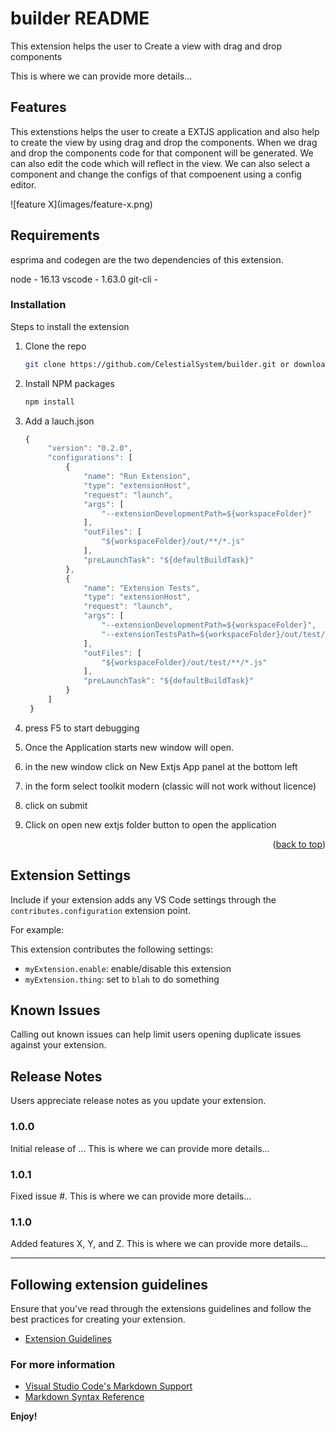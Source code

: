 # builder README

This extension helps the user to Create a view with drag and drop components

This is where we can provide more details...
## Features

This extenstions helps the user to create a EXTJS application and also help to create the view by using drag and drop the components.
When we drag and drop the components code for that component will be generated. We can also edit the code which will reflect in the view.
We can also select a component and change the configs of that compoenent using a config editor.

\!\[feature X\]\(images/feature-x.png\)

## Requirements

esprima and codegen are the two dependencies of this extension.

node  - 16.13
vscode - 1.63.0
git-cli - 


### Installation

Steps to install the extension

1. Clone the repo
   ```sh
   git clone https://github.com/CelestialSystem/builder.git or download the file from the google drive
   ```
2. Install NPM packages
   ```sh
   npm install
   ```
3. Add a lauch.json 
   ```js
   {
        "version": "0.2.0",
        "configurations": [
            {
                "name": "Run Extension",
                "type": "extensionHost",
                "request": "launch",
                "args": [
                    "--extensionDevelopmentPath=${workspaceFolder}"
                ],
                "outFiles": [
                    "${workspaceFolder}/out/**/*.js"
                ],
                "preLaunchTask": "${defaultBuildTask}"
            },
            {
                "name": "Extension Tests",
                "type": "extensionHost",
                "request": "launch",
                "args": [
                    "--extensionDevelopmentPath=${workspaceFolder}",
                    "--extensionTestsPath=${workspaceFolder}/out/test/suite/index"
                ],
                "outFiles": [
                    "${workspaceFolder}/out/test/**/*.js"
                ],
                "preLaunchTask": "${defaultBuildTask}"
            }
        ]
    }
   ```
3. press F5 to start debugging

4. Once the Application starts new window will open. 

5. in the new window click on New Extjs App panel at the bottom left

6. in the form select toolkit modern (classic will not work without licence) 

7. click on submit

8. Click on open new extjs folder button to open the application

<p align="right">(<a href="#top">back to top</a>)</p>


## Extension Settings

Include if your extension adds any VS Code settings through the `contributes.configuration` extension point.

For example:

This extension contributes the following settings:

* `myExtension.enable`: enable/disable this extension
* `myExtension.thing`: set to `blah` to do something

## Known Issues

Calling out known issues can help limit users opening duplicate issues against your extension.

## Release Notes

Users appreciate release notes as you update your extension.

### 1.0.0

Initial release of ...
This is where we can provide more details...

### 1.0.1

Fixed issue #.
This is where we can provide more details...

### 1.1.0

Added features X, Y, and Z.
This is where we can provide more details...

-----------------------------------------------------------------------------------------------------------
## Following extension guidelines

Ensure that you've read through the extensions guidelines and follow the best practices for creating your extension.

* [Extension Guidelines](https://code.visualstudio.com/api/references/extension-guidelines)

### For more information

* [Visual Studio Code's Markdown Support](http://code.visualstudio.com/docs/languages/markdown)
* [Markdown Syntax Reference](https://help.github.com/articles/markdown-basics/)

**Enjoy!**
